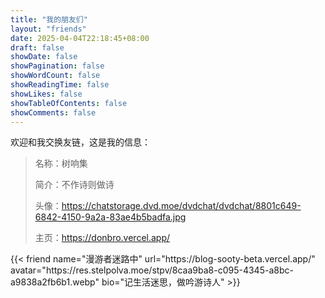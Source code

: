 ```yaml
---
title: "我的朋友们"
layout: "friends"
date: 2025-04-04T22:18:45+08:00
draft: false
showDate: false
showPagination: false
showWordCount: false
showReadingTime: false
showLikes: false
showTableOfContents: false
showComments: false
---
```

欢迎和我交换友链，这是我的信息：

> 名称：树响集
>
> 简介：不作诗则做诗
>
> 头像：https://chatstorage.dvd.moe/dvdchat/dvdchat/8801c649-6842-4150-9a2a-83ae4b5badfa.jpg
>
> 主页：https://donbro.vercel.app/
<div class="grid grid-cols-1 md:grid-cols-3 gap-4">
{{< friend name="漫游者迷路中" url="https://blog-sooty-beta.vercel.app/" avatar="https://res.stelpolva.moe/stpv/8caa9ba8-c095-4345-a8bc-a9838a2fb6b1.webp" bio="记生活迷思，做吟游诗人" >}}


</div>



